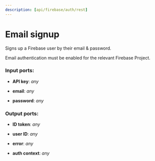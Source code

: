 ```yaml
---
description: [api/firebase/auth/rest]
---
```


# Email signup

Signs up a Firebase user by their email & password.

Email authentication must be enabled for the relevant Firebase Project.

### Input ports:

* __API key__: _any_



* __email__: _any_



* __password__: _any_



### Output ports:

* __ID token__: _any_



* __user ID__: _any_



* __error__: _any_



* __auth context__: _any_



